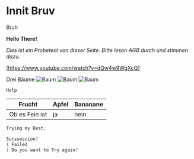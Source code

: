 # Innit Bruv

Bruh

**Hello There!**

*Dies ist ein Probetext von dieser Seite.
Bitte lesen AGB durch und stimmen dazu.*



[https://www.youtube.com/watch?v=dQw4w9WgXcQ]

Drei Bäume ![Baum](https://user-images.githubusercontent.com/110892742/183600856-f019432b-8511-4153-ad5d-801f1de3c5e7.jpg)
![Baum](https://user-images.githubusercontent.com/110892742/183601095-14190e1f-519a-44fc-b442-45feaf4e94e5.jpg)
![Baum](https://user-images.githubusercontent.com/110892742/183601115-24f5f78e-ff0a-4c22-a99f-a8c246254662.jpg)





 `Help`





| Frucht | Apfel | Bananane |
| --- | --- | --- |
| Ob es Fein ist | ja | nein |





```C#
Trying my Best;

Sucssescion?
{ Failed
{ Do you want to Try again?
